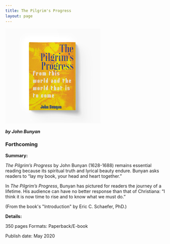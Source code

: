 ```yaml
---
title: The Pilgrim's Progress
layout: page
---
```


![The Pilgrim's Progress](/img/Pilgrims-Progress-300x300.jpg)

***by John Bunyan***


### Forthcoming

**Summary:**<br>

_The Pilgrim’s Progress_ by John Bunyan (1628-1688) remains essential reading because its spiritual truth and lyrical beauty endure. Bunyan asks readers to “lay my book, your head and heart together.”

In _The Pilgrim’s Progress_, Bunyan has pictured for readers the journey of a lifetime. His audience can have no better response than that of Christiana: “I think it is now time to rise and to know what we must do.”

(From the book's "Introduction" by Eric C. Schaefer, PhD.)

**Details:**

350 pages
Formats: Paperback/E-book

Publish date: May 2020
